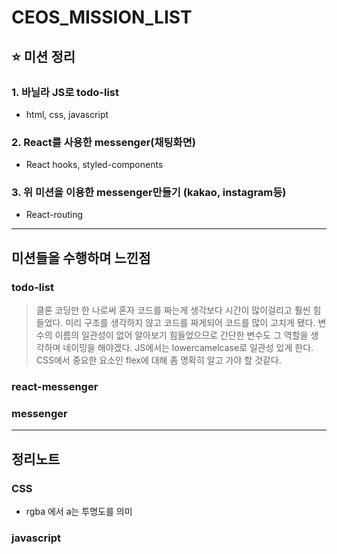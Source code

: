 # CEOS_MISSION_LIST
## :star: 미션 정리

### 1. 바닐라 JS로 todo-list
- html, css, javascript

### 2. React를 사용한 messenger(채팅화면)
- React hooks, styled-components

### 3. 위 미션을 이용한 messenger만들기 (kakao, instagram등)
- React-routing

---------------------------------------------------------

## 미션들을 수행하며 느낀점

### todo-list
  >클론 코딩만 한 나로써 혼자 코드를 짜는게 생각보다 시간이 많이걸리고 훨씬 힘들었다. 
  미리 구조를 생각하지 않고 코드를 짜게되어 코드를 많이 고치게 됐다.
  변수의 이름의 일관성이 없어 알아보기 힘들었으므로 간단한 변수도 그 역할을 생각하며 네이밍을 해야겠다.
  JS에서는 lowercamelcase로 일관성 있게 한다.
  CSS에서 중요한 요소인 flex에 대해 좀 명확히 알고 가야 할 것같다.

### react-messenger

### messenger


---------------------------------------------------------

## 정리노트

### CSS
- rgba 에서 a는 투명도를 의미

### javascript

